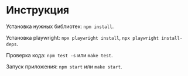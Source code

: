 # Инструкция

Установка нужных библиотек: `npm install`.

Установка playwright: `npx playwright install`, `npx playwright install-deps`.

Проверка кода: `npm test -s` или `make test`.

Запуск приложения: `npm start` или `make start`.
